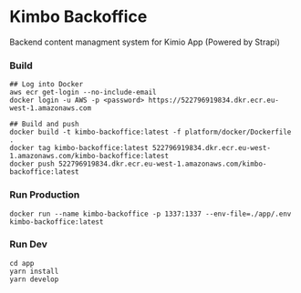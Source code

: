 # Kimbo Backoffice
Backend content managment system for Kimio App (Powered by Strapi)

### Build
```
## Log into Docker
aws ecr get-login --no-include-email
docker login -u AWS -p <password> https://522796919834.dkr.ecr.eu-west-1.amazonaws.com

## Build and push
docker build -t kimbo-backoffice:latest -f platform/docker/Dockerfile .
docker tag kimbo-backoffice:latest 522796919834.dkr.ecr.eu-west-1.amazonaws.com/kimbo-backoffice:latest
docker push 522796919834.dkr.ecr.eu-west-1.amazonaws.com/kimbo-backoffice:latest
```

### Run Production
`docker run --name kimbo-backoffice -p 1337:1337 --env-file=./app/.env kimbo-backoffice:latest`

### Run Dev
```
cd app
yarn install
yarn develop
```
